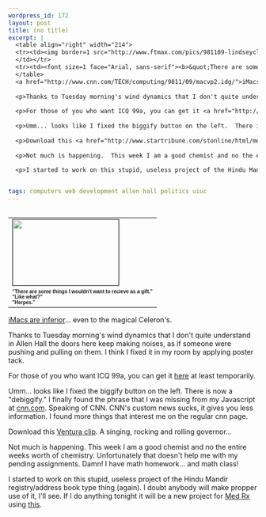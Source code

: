 ```yaml
--- 
wordpress_id: 172
layout: post
title: (no title)
excerpt: |
  <table align="right" width="214">
  <tr><td><img border=1 src="http://www.ftmax.com/pics/981109-lindseyclinton.jpg" height="133" width="214">
  </td></tr>
  <tr><td><font size=1 face="Arial, sans-serif"><b>&quot;There are some things I wouldn't want to recieve as a gift.&quot;<br>"Like what?"<br>"Herpes."</b></font></td></tr>
  </table>
  <a href="http://www.cnn.com/TECH/computing/9811/09/macvp2.idg/">iMacs are inferior</a>... even to the magical Celeron's.
  
  <p>Thanks to Tuesday morning's wind dynamics that I don't quite understand in Allen Hall the doors here keep making noises, as if someone were pushing and pulling on them.  I think I fixed it in my room by applying poster tack.
  
  <p>For those of you who want ICQ 99a, you can get it <a href="http://hotfiles.zdnet.com/cgi-bin/texis/swlib/hotfiles/info.html?fcode=000DNE&b=">here</a> at least temporarily.
  
  <p>Umm... looks like I fixed the biggify button on the left.  There is now a "debiggify."  I finally found the phrase that I was missing from my Javascript at <a href="http://www.cnn.com/">cnn.com</a>.  Speaking of CNN.  CNN's custom news sucks, it gives you less information.  I found more things that interest me on the regular cnn page.
  
  <p>Download this <a href="http://www.startribune.com/stonline/html/metafiles/smokefree.ram">Ventura clip</a>.  A singing, rocking and rolling governor...
  
  <p>Not much is happening.  This week I am a good chemist and no the entire weeks worth of chemistry.  Unfortunately that doesn't help me with my pending assignments.  Damn!  I have math homework... and math class!
  
  <p>I started to work on this stupid, useless project of the Hindu Mandir registry/address book type thing (again).  I doubt anybody will make propper use of it, I'll see.  If I do anything tonight it will be a new project for <a href="http://www.medrx.com/">Med Rx</a> using <a href="http://130.126.72.54/medrx/new/">this</a>.


tags: computers web development allen hall politics uiuc
---
```


<table align="right" width="214">
<tr><td><img border=1 src="http://www.ftmax.com/pics/981109-lindseyclinton.jpg" height="133" width="214">
</td></tr>
<tr><td><font size=1 face="Arial, sans-serif"><b>&quot;There are some things I wouldn't want to recieve as a gift.&quot;<br>"Like what?"<br>"Herpes."</b></font></td></tr>
</table>
<a href="http://www.cnn.com/TECH/computing/9811/09/macvp2.idg/">iMacs are inferior</a>... even to the magical Celeron's.

<p>Thanks to Tuesday morning's wind dynamics that I don't quite understand in Allen Hall the doors here keep making noises, as if someone were pushing and pulling on them.  I think I fixed it in my room by applying poster tack.

<p>For those of you who want ICQ 99a, you can get it <a href="http://hotfiles.zdnet.com/cgi-bin/texis/swlib/hotfiles/info.html?fcode=000DNE&b=">here</a> at least temporarily.

<p>Umm... looks like I fixed the biggify button on the left.  There is now a "debiggify."  I finally found the phrase that I was missing from my Javascript at <a href="http://www.cnn.com/">cnn.com</a>.  Speaking of CNN.  CNN's custom news sucks, it gives you less information.  I found more things that interest me on the regular cnn page.

<p>Download this <a href="http://www.startribune.com/stonline/html/metafiles/smokefree.ram">Ventura clip</a>.  A singing, rocking and rolling governor...

<p>Not much is happening.  This week I am a good chemist and no the entire weeks worth of chemistry.  Unfortunately that doesn't help me with my pending assignments.  Damn!  I have math homework... and math class!

<p>I started to work on this stupid, useless project of the Hindu Mandir registry/address book type thing (again).  I doubt anybody will make propper use of it, I'll see.  If I do anything tonight it will be a new project for <a href="http://www.medrx.com/">Med Rx</a> using <a href="http://130.126.72.54/medrx/new/">this</a>.
